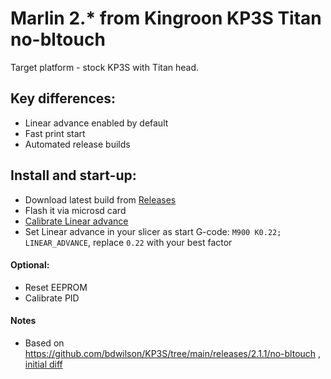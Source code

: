 # Marlin 2.* from Kingroon KP3S Titan no-bltouch

Target platform - stock KP3S with Titan head.

## Key differences:

- Linear advance enabled by default
- Fast print start
- Automated release builds

## Install and start-up:

- Download latest build from [Releases](https://github.com/gmelikov/kingroon_kp3s_marlin/releases)
- Flash it via microsd card
- [Calibrate Linear advance](https://marlinfw.org/tools/lin_advance/k-factor.html)
- Set Linear advance in your slicer as start G-code: `M900 K0.22; LINEAR_ADVANCE`, replace `0.22` with your best factor

#### Optional:

- Reset EEPROM
- Calibrate PID

#### Notes

- Based on https://github.com/bdwilson/KP3S/tree/main/releases/2.1.1/no-bltouch , [initial diff](https://github.com/gmelikov/kingroon_kp3s_marlin/commit/44e1ab8b7cf8206eea1ec07960c5b797d5a45da0)
